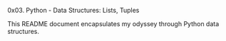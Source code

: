 0x03. Python - Data Structures: Lists, Tuples

This README document encapsulates my odyssey through Python data structures.

